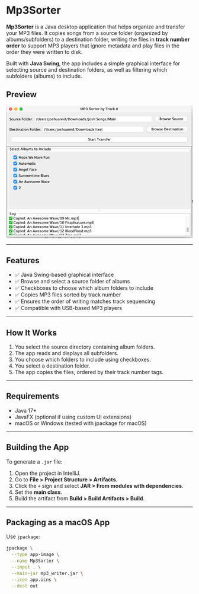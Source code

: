 

# Mp3Sorter

**Mp3Sorter** is a Java desktop application that helps organize and transfer your MP3 files. It copies songs from a source folder (organized by albums/subfolders) to a destination folder, writing the files in **track number order** to support MP3 players that ignore metadata and play files in the order they were written to disk.

Built with **Java Swing**, the app includes a simple graphical interface for selecting source and destination folders, as well as filtering which subfolders (albums) to include.

## Preview

![Screenshot of Mp3Sorter](https://raw.githubusercontent.com/joshuarreid/mp3Writer/main/img.png)

---

## Features

- ✅ Java Swing-based graphical interface  
- ✅ Browse and select a source folder of albums  
- ✅ Checkboxes to choose which album folders to include  
- ✅ Copies MP3 files sorted by track number  
- ✅ Ensures the order of writing matches track sequencing  
- ✅ Compatible with USB-based MP3 players

---

## How It Works

1. You select the source directory containing album folders.
2. The app reads and displays all subfolders.
3. You choose which folders to include using checkboxes.
4. You select a destination folder.
5. The app copies the files, ordered by their track number tags.

---

## Requirements

- Java 17+
- JavaFX (optional if using custom UI extensions)
- macOS or Windows (tested with jpackage for macOS)

---

## Building the App

To generate a `.jar` file:

1. Open the project in IntelliJ.
2. Go to **File > Project Structure > Artifacts**.
3. Click the `+` sign and select **JAR > From modules with dependencies**.
4. Set the **main class**.
5. Build the artifact from **Build > Build Artifacts > Build**.

---

## Packaging as a macOS App

Use `jpackage`:

```bash
jpackage \
  --type app-image \
  --name Mp3Sorter \
  --input . \
  --main-jar mp3_writer.jar \
  --icon app.icns \
  --dest out
